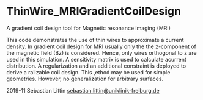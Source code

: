 # ThinWire_MRIGradientCoilDesign
A gradient coil design tool for Magnetic resonance imaging (MRI)

This code demonstrates the use of thin wires to approximate a current
density. In gradient coil design for MRI usually only the the z-component
of the magnetic field (Bz) is considered. Hence, only wires orthogonal to
z are used in this simulation. A sensitivity matrix is used to calculate
acurrent distribution. A regularization and an additional constraint is
deployed to derive a ralizable coil design.
This ,ethod may be used for simple geometries. However, no generalization
for arbitrary surfaces.

2019-11
Sebastian Littin
sebastian.littin@uniklinik-freiburg.de
